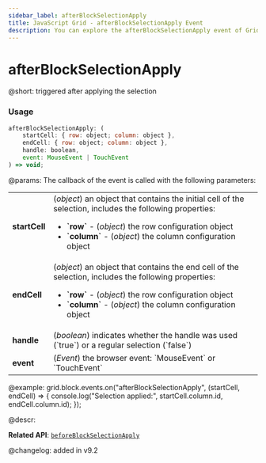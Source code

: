 ```yaml
---
sidebar_label: afterBlockSelectionApply
title: JavaScript Grid - afterBlockSelectionApply Event 
description: You can explore the afterBlockSelectionApply event of Grid block selection in the documentation of the DHTMLX JavaScript UI library. Browse developer guides and API reference, try out code examples and live demos, and download a free 30-day evaluation version of DHTMLX Suite.
---
```


# afterBlockSelectionApply

@short: triggered after applying the selection 

### Usage

~~~jsx
afterBlockSelectionApply: (
    startCell: { row: object; column: object },
    endCell: { row: object; column: object },
    handle: boolean,
    event: MouseEvent | TouchEvent
) => void;
~~~

@params:
The callback of the event is called with the following parameters:

<table>
    <tbody>
        <tr>
            <td><b>startCell</b></td>
            <td>(<i>object</i>) an object that contains the initial cell of the selection, includes the following properties:<ul><li><b>`row`</b> - (<i>object</i>) the row configuration object </li><li><b>`column`</b> - (<i>object</i>) the column configuration object</li></ul></td>
        </tr>
        <tr>
            <td><b>endCell</b></td>
            <td>(<i>object</i>) an object that contains the end cell of the selection, includes the following properties:<ul><li><b>`row`</b> - (<i>object</i>) the row configuration object </li><li><b>`column`</b> - (<i>object</i>) the column configuration object</li></ul></td>
        </tr>
        <tr>
            <td><b>handle</b></td>
            <td>(<i>boolean</i>) indicates whether the handle was used (`true`) or a regular selection (`false`)</td>
        </tr>
        <tr>
            <td><b>event</b></td>
            <td>(<i>Event</i>) the browser event: `MouseEvent` or `TouchEvent`</td>
        </tr>
    </tbody>
</table>

@example:
grid.block.events.on("afterBlockSelectionApply", (startCell, endCell) => {
    console.log("Selection applied:", startCell.column.id, endCell.column.id);
});

@descr:

**Related API**: [`beforeBlockSelectionApply`](grid/api/blockselection/beforeblockselectionapply_event.md)

@changelog:
added in v9.2